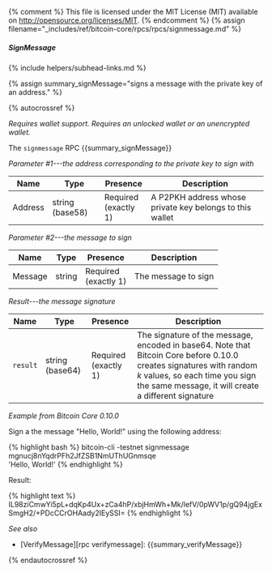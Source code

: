 {% comment %}
This file is licensed under the MIT License (MIT) available on
http://opensource.org/licenses/MIT.
{% endcomment %}
{% assign filename="_includes/ref/bitcoin-core/rpcs/rpcs/signmessage.md" %}

##### SignMessage
{% include helpers/subhead-links.md %}

{% assign summary_signMessage="signs a message with the private key of an address." %}

{% autocrossref %}

*Requires wallet support. Requires an unlocked wallet or an
unencrypted wallet.*

The `signmessage` RPC {{summary_signMessage}}

*Parameter #1---the address corresponding to the private key to sign with*

| Name               | Type            | Presence                    | Description
|--------------------|-----------------|-----------------------------|---------------
| Address            | string (base58) | Required<br>(exactly 1)     | A P2PKH address whose private key belongs to this wallet

*Parameter #2---the message to sign*

| Name               | Type            | Presence                    | Description
|--------------------|-----------------|-----------------------------|---------------
| Message            | string          | Required<br>(exactly 1)     | The message to sign

*Result---the message signature*

| Name               | Type            | Presence                    | Description
|--------------------|-----------------|-----------------------------|---------------
| `result`           | string (base64) | Required<br>(exactly 1)     | The signature of the message, encoded in base64.  Note that Bitcoin Core before 0.10.0 creates signatures with random *k* values, so each time you sign the same message, it will create a different signature

*Example from Bitcoin Core 0.10.0*

Sign a the message "Hello, World!" using the following address:

{% highlight bash %}
bitcoin-cli -testnet signmessage mgnucj8nYqdrPFh2JfZSB1NmUThUGnmsqe \
    'Hello, World!'
{% endhighlight %}

Result:

{% highlight text %}
IL98ziCmwYi5pL+dqKp4Ux+zCa4hP/xbjHmWh+Mk/lefV/0pWV1p/gQ94jgExSmgH2/+PDcCCrOHAady2IEySSI=
{% endhighlight %}

*See also*

* [VerifyMessage][rpc verifymessage]: {{summary_verifyMessage}}

{% endautocrossref %}
